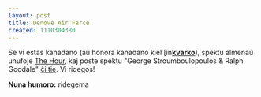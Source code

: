 ```yaml
---
layout: post
title: Denove Air Farce
created: 1110304380
---
```

Se vi estas kanadano (aŭ honora kanadano kiel <a href="https://www.livejournal.com/userinfo.bml?user=kvarko"><img src="https://stat.livejournal.com/img/userinfo.gif" alt="[info]" width="17" height="17" style="vertical-align: bottom; border: 0;" /></a><a href="https://kvarko.livejournal.com/"><b>kvarko</b></a>), spektu almenaŭ unufoje <a href="http://www.cbc.ca/thehour/">The Hour</a>, kaj poste spektu "George Stroumboulopoulos &amp; Ralph Goodale" <a href="http://www.airfarce.com/video/050225.html">ĉi tie</a>.  Vi ridegos!

<b>Nuna humoro:</b> ridegema
